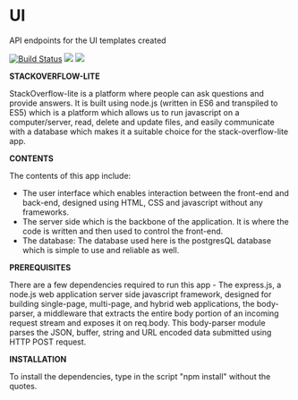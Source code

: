 # UI
API endpoints for the UI templates created

[![Build Status](https://travis-ci.org/Kingsley576/UI.svg?branch=api-endpoints)](https://travis-ci.org/Kingsley576/UI)  <a href="https://codeclimate.com/github/Kingsley576/UI/maintainability"><img src="https://api.codeclimate.com/v1/badges/5223c77a411c0ce727ab/maintainability" /></a>  <a href="https://codeclimate.com/github/Kingsley576/UI/test_coverage"><img src="https://api.codeclimate.com/v1/badges/5223c77a411c0ce727ab/test_coverage" /></a>

<strong>STACKOVERFLOW-LITE</strong>

StackOverflow-lite is a platform where people can ask questions and provide answers. It is built using node.js (written in ES6 and transpiled to ES5) which is a platform which allows us to run javascript on a computer/server, read, delete and update files, and easily communicate with a database which makes it a suitable choice for the stack-overflow-lite app.

<strong>CONTENTS</strong>

The contents of this app include:
 - The user interface which enables interaction between the front-end and back-end, designed using HTML, CSS and javascript without any frameworks.
 - The server side which is the backbone of the application. It is where the code is written and then used to control the front-end.
 - The database: The database used here is the postgresQL database which is simple to use and reliable as well.

<strong>PREREQUISITES</strong>

There are a few dependencies required to run this app - The express.js, a node.js web application server side javascript framework, designed for building single-page, multi-page, and hybrid web applications, the body-parser, a middleware that extracts the entire body portion of an incoming request stream and exposes it on req.body. This body-parser module parses the JSON, buffer, string and URL encoded data submitted using HTTP POST request.

<strong>INSTALLATION</strong>

To install the dependencies, type in the script "npm install" without the quotes.
